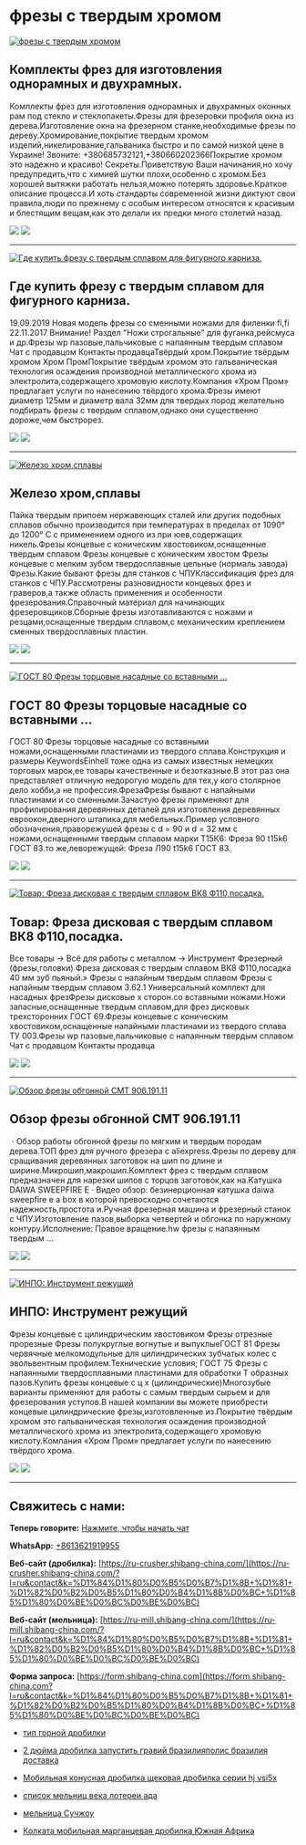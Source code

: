 # фрезы с твердым хромом

<a href="https://swt.shibang-china.com/?l=ru&img&k=%D1%84%D1%80%D0%B5%D0%B7%D1%8B+%D1%81+%D1%82%D0%B2%D0%B5%D1%80%D0%B4%D1%8B%D0%BC+%D1%85%D1%80%D0%BE%D0%BC%D0%BE%D0%BC" target="_blank">![фрезы с твердым хромом](http://static.shibang-china.com/all-800x300/826.jpg)</a>

## Комплекты фрез для изготовления однорамных и двухрамных.
Комплекты фрез для изготовления однорамных и двухрамных оконных рам под стекло и стеклопакеты.Фрезы для фрезеровки профиля окна из дерева.Изготовление окна на фрезерном станке,необходимые фрезы по дереву.Хромирование,покрытие твердым хромом изделий,никелирование,гальваника быстро и по самой низкой цене в Украине! Звоните: +380685732121,+380660202366Покрытие хромом это надежно и красиво! Секреты.Приветствую Ваши начинания,но хочу предупредить,что с химией шутки плохи,особенно с хромом.Без хорошей вытяжки работать нельзя,можно потерять здоровье.Краткое описание процесса.И хоть стандарты современной жизни диктуют свои правила,люди по прежнему с особым интересом относятся к красивым и блестящим вещам,как это делали их предки много столетий назад.


<a href="https://whatsapp.shibangsoft.com/WhatsApp.php" target="_blank" title="WhatsApp">![](http://static.shibang-china.com/icon/whatsapp.png)</a> <a href="https://swt.shibang-china.com/?l=ru&icon&k=%D1%84%D1%80%D0%B5%D0%B7%D1%8B+%D1%81+%D1%82%D0%B2%D0%B5%D1%80%D0%B4%D1%8B%D0%BC+%D1%85%D1%80%D0%BE%D0%BC%D0%BE%D0%BC" target="_blank">![](http://static.shibang-china.com/icon/chat-ru.png)</a>

---

<a href="https://swt.shibang-china.com/?l=ru&img&k=%D1%84%D1%80%D0%B5%D0%B7%D1%8B+%D1%81+%D1%82%D0%B2%D0%B5%D1%80%D0%B4%D1%8B%D0%BC+%D1%85%D1%80%D0%BE%D0%BC%D0%BE%D0%BC" target="_blank">![Где купить фрезу с твердым сплавом для фигурного карниза.](http://static.shibang-china.com/all-800x300/738.jpg)</a>

## Где купить фрезу с твердым сплавом для фигурного карниза.
19.09.2019 Новая модель фрезы со сменными ножами для филенки fi,fi 22.11.2017 Внимание! Раздел &quot;Ножи строгальные&quot; для фуганка,рейсмуса и др.Фрезы wp пазовые,пальчиковые с напаянным твердым сплавом Чат с продавцом Контакты продавцаТвёрдый хром.Покрытие твёрдым хромом Хром ПромПокрытие твёрдым хромом это гальваническая технология осаждения производной металлического хрома из электролита,содержащего хромовую кислоту.Компания &#171;Хром Пром&#187; предлагает услуги по нанесению твёрдого хрома.Фрезы имеют диаметр 125мм и диаметр вала 32мм для твердых пород желательно подбирать фрезы с твердым сплавом,однако они существенно дороже,чем быстрорез.


<a href="https://whatsapp.shibangsoft.com/WhatsApp.php" target="_blank" title="WhatsApp">![](http://static.shibang-china.com/icon/whatsapp.png)</a> <a href="https://swt.shibang-china.com/?l=ru&icon&k=%D1%84%D1%80%D0%B5%D0%B7%D1%8B+%D1%81+%D1%82%D0%B2%D0%B5%D1%80%D0%B4%D1%8B%D0%BC+%D1%85%D1%80%D0%BE%D0%BC%D0%BE%D0%BC" target="_blank">![](http://static.shibang-china.com/icon/chat-ru.png)</a>

---

<a href="https://swt.shibang-china.com/?l=ru&img&k=%D1%84%D1%80%D0%B5%D0%B7%D1%8B+%D1%81+%D1%82%D0%B2%D0%B5%D1%80%D0%B4%D1%8B%D0%BC+%D1%85%D1%80%D0%BE%D0%BC%D0%BE%D0%BC" target="_blank">![Железо хром,сплавы](http://static.shibang-china.com/all-800x300/809.jpg)</a>

## Железо хром,сплавы
Пайка твердым припоем нержавеющих сталей или других подобных сплавов обычно производится при температурах в пределах от 1090&#176; до 1200&#176; С с применением одного из при юев,содержащих никель.Фрезы концевые с коническим хвостовиком,оснащенные твердым сплавом Фрезы концевые с коническим хвостом Фрезы концевые с мелким зубом твердосплавные цельные (нормаль завода) Фрезы.Какие бывают фрезы для станков с ЧПУКлассификация фрез для станков с ЧПУ.Рассмотрены разновидности концевых фрез и граверов,а также область применения и особенности фрезерования.Справочный материал для начинающих фрезеровщиков.Сборные фрезы изготавливаются с ножами и резцами,оснащенные твердым сплавом,с механическим креплением сменных твердосплавных пластин.


<a href="https://whatsapp.shibangsoft.com/WhatsApp.php" target="_blank" title="WhatsApp">![](http://static.shibang-china.com/icon/whatsapp.png)</a> <a href="https://swt.shibang-china.com/?l=ru&icon&k=%D1%84%D1%80%D0%B5%D0%B7%D1%8B+%D1%81+%D1%82%D0%B2%D0%B5%D1%80%D0%B4%D1%8B%D0%BC+%D1%85%D1%80%D0%BE%D0%BC%D0%BE%D0%BC" target="_blank">![](http://static.shibang-china.com/icon/chat-ru.png)</a>

---

<a href="https://swt.shibang-china.com/?l=ru&img&k=%D1%84%D1%80%D0%B5%D0%B7%D1%8B+%D1%81+%D1%82%D0%B2%D0%B5%D1%80%D0%B4%D1%8B%D0%BC+%D1%85%D1%80%D0%BE%D0%BC%D0%BE%D0%BC" target="_blank">![ГОСТ 80 Фрезы торцовые насадные со вставными …](http://static.shibang-china.com/all-800x300/529.jpg)</a>

## ГОСТ 80 Фрезы торцовые насадные со вставными …
ГОСТ 80 Фрезы торцовые насадные со вставными ножами,оснащенными пластинами из твердого сплава.Конструкция и размеры KeywordsEinhell тоже одна из самых известных немецких торговых марок,ее товары качественные и безотказные.В этот раз она представляет отличную недорогую модель для тех,у кого столярное дело хобби,а не профессия.ФрезаФрезы бывают с напайными пластинами и со сменными.Зачастую фрезы применяют для профилирования деревянных деталей для изготовления деревянных евроокон,дверного штапика,для мебельных.Пример условного обозначения,праворежушей фрезы с d = 90 и d = 32 мм с ножами,оснащенными твердым сплавом марки Т15К6: Фреза 90 t15k6 ГОСТ 83.то же,леворежущей: Фреза Л90 t15k6 ГОСТ 83.


<a href="https://whatsapp.shibangsoft.com/WhatsApp.php" target="_blank" title="WhatsApp">![](http://static.shibang-china.com/icon/whatsapp.png)</a> <a href="https://swt.shibang-china.com/?l=ru&icon&k=%D1%84%D1%80%D0%B5%D0%B7%D1%8B+%D1%81+%D1%82%D0%B2%D0%B5%D1%80%D0%B4%D1%8B%D0%BC+%D1%85%D1%80%D0%BE%D0%BC%D0%BE%D0%BC" target="_blank">![](http://static.shibang-china.com/icon/chat-ru.png)</a>

---

<a href="https://swt.shibang-china.com/?l=ru&img&k=%D1%84%D1%80%D0%B5%D0%B7%D1%8B+%D1%81+%D1%82%D0%B2%D0%B5%D1%80%D0%B4%D1%8B%D0%BC+%D1%85%D1%80%D0%BE%D0%BC%D0%BE%D0%BC" target="_blank">![Товар: Фреза дисковая с твердым сплавом ВК8 Ф110,посадка.](http://static.shibang-china.com/all-800x300/1232.jpg)</a>

## Товар: Фреза дисковая с твердым сплавом ВК8 Ф110,посадка.
Все товары → Всё для работы с металлом → Инструмент Фрезерный (фрезы,головки) Фреза дисковая с твердым сплавом ВК8 Ф110,посадка 40 мм зуб пьяный.&#187; Фрезы с напайным твердым сплавом Фрезы с напайным твердым сплавом 3.62.1 Универсальный комплект для насадных фрезФрезы дисковые х сторон.со вставными ножами.Ножи запасные,оснащенные твердым сплавом,для фрез дисковых трехсторонних ГОСТ 69.Фрезы концевые с коническим хвостовиком,оснащенные напайными пластинами из твердого сплава ТУ 003.Фрезы wp пазовые,пальчиковые с напаянным твердым сплавом Чат с продавцом Контакты продавца


<a href="https://whatsapp.shibangsoft.com/WhatsApp.php" target="_blank" title="WhatsApp">![](http://static.shibang-china.com/icon/whatsapp.png)</a> <a href="https://swt.shibang-china.com/?l=ru&icon&k=%D1%84%D1%80%D0%B5%D0%B7%D1%8B+%D1%81+%D1%82%D0%B2%D0%B5%D1%80%D0%B4%D1%8B%D0%BC+%D1%85%D1%80%D0%BE%D0%BC%D0%BE%D0%BC" target="_blank">![](http://static.shibang-china.com/icon/chat-ru.png)</a>

---

<a href="https://swt.shibang-china.com/?l=ru&img&k=%D1%84%D1%80%D0%B5%D0%B7%D1%8B+%D1%81+%D1%82%D0%B2%D0%B5%D1%80%D0%B4%D1%8B%D0%BC+%D1%85%D1%80%D0%BE%D0%BC%D0%BE%D0%BC" target="_blank">![Обзор фрезы обгонной СМТ 906.191.11](http://static.shibang-china.com/all-800x300/196.jpg)</a>

## Обзор фрезы обгонной СМТ 906.191.11
&nbsp;&#0183;&#32;Обзор работы обгонной фрезы по мягким и твердым породам дерева.ТОП фрез для ручного фрезера с aliexpress.Фрезы по дереву для сращивания деревянных заготовок на шип по длине и ширине.Микрошип,макрошип.Комплект фрез с твердым сплавом предназначен для нарезки шипов с торцов заготовок,как на.Катушка DAIWA SWEEPFIRE E&nbsp;&#0183;&#32;Видео обзор: безинерционная катушка daiwa sweepfire e a box в которой превосходно сочетаются надежность,простота и.Ручная фрезерная машина и фрезерный станок с ЧПУ.Изготовление пазов,выборка четвертей и обгонка по наружному контуру.Исполнение: Правое вращение.hw фрезы с напаянным твердым …


<a href="https://whatsapp.shibangsoft.com/WhatsApp.php" target="_blank" title="WhatsApp">![](http://static.shibang-china.com/icon/whatsapp.png)</a> <a href="https://swt.shibang-china.com/?l=ru&icon&k=%D1%84%D1%80%D0%B5%D0%B7%D1%8B+%D1%81+%D1%82%D0%B2%D0%B5%D1%80%D0%B4%D1%8B%D0%BC+%D1%85%D1%80%D0%BE%D0%BC%D0%BE%D0%BC" target="_blank">![](http://static.shibang-china.com/icon/chat-ru.png)</a>

---

<a href="https://swt.shibang-china.com/?l=ru&img&k=%D1%84%D1%80%D0%B5%D0%B7%D1%8B+%D1%81+%D1%82%D0%B2%D0%B5%D1%80%D0%B4%D1%8B%D0%BC+%D1%85%D1%80%D0%BE%D0%BC%D0%BE%D0%BC" target="_blank">![ИНПО: Инструмент режущий](http://static.shibang-china.com/all-800x300/277.jpg)</a>

## ИНПО: Инструмент режущий
Фрезы концевые с цилиндрическим хвостовиком Фрезы отрезные прорезные Фрезы полукруглые вогнутые и выпуклыеГОСТ 81 Фрезы червячные мелкомодульные для цилиндрических зубчатых колес с эвольвентным профилем.Технические условия; ГОСТ 75 Фрезы с напаянными твердосплавными пластинами для обработки Т образных пазов.Купить фрезы концевые с ц х (цилиндрические)Многозубые варианты применяют для работы с самым твердым сырьем и для фрезерования уступов.В нашей компании вы можете приобрести концевые цилиндрические фрезы,изготовленные из.Покрытие твёрдым хромом это гальваническая технология осаждения производной металлического хрома из электролита,содержащего хромовую кислоту.Компания &#171;Хром Пром&#187; предлагает услуги по нанесению твёрдого хрома.


<a href="https://whatsapp.shibangsoft.com/WhatsApp.php" target="_blank" title="WhatsApp">![](http://static.shibang-china.com/icon/whatsapp.png)</a> <a href="https://swt.shibang-china.com/?l=ru&icon&k=%D1%84%D1%80%D0%B5%D0%B7%D1%8B+%D1%81+%D1%82%D0%B2%D0%B5%D1%80%D0%B4%D1%8B%D0%BC+%D1%85%D1%80%D0%BE%D0%BC%D0%BE%D0%BC" target="_blank">![](http://static.shibang-china.com/icon/chat-ru.png)</a>

---
## Свяжитесь с нами:

**Теперь говорите:** [Нажмите, чтобы начать чат](https://swt.shibang-china.com?l=ru&contact&k=%D1%84%D1%80%D0%B5%D0%B7%D1%8B+%D1%81+%D1%82%D0%B2%D0%B5%D1%80%D0%B4%D1%8B%D0%BC+%D1%85%D1%80%D0%BE%D0%BC%D0%BE%D0%BC)

**WhatsApp:**  [+8613621919955](https://whatsapp.shibangsoft.com/WhatsApp.php)

**Веб-сайт (дробилка):** [https://ru-crusher.shibang-china.com/](https://ru-crusher.shibang-china.com/?l=ru&contact&k=%D1%84%D1%80%D0%B5%D0%B7%D1%8B+%D1%81+%D1%82%D0%B2%D0%B5%D1%80%D0%B4%D1%8B%D0%BC+%D1%85%D1%80%D0%BE%D0%BC%D0%BE%D0%BC)

**Веб-сайт (мельница):** [https://ru-mill.shibang-china.com/](https://ru-mill.shibang-china.com/?l=ru&contact&k=%D1%84%D1%80%D0%B5%D0%B7%D1%8B+%D1%81+%D1%82%D0%B2%D0%B5%D1%80%D0%B4%D1%8B%D0%BC+%D1%85%D1%80%D0%BE%D0%BC%D0%BE%D0%BC)

**Форма запроса:** [https://form.shibang-china.com](https://form.shibang-china.com?l=ru&contact&k=%D1%84%D1%80%D0%B5%D0%B7%D1%8B+%D1%81+%D1%82%D0%B2%D0%B5%D1%80%D0%B4%D1%8B%D0%BC+%D1%85%D1%80%D0%BE%D0%BC%D0%BE%D0%BC)

* [тип горной дробилки](../122/%D1%82%D0%B8%D0%BF%20%D0%B3%D0%BE%D1%80%D0%BD%D0%BE%D0%B9%20%D0%B4%D1%80%D0%BE%D0%B1%D0%B8%D0%BB%D0%BA%D0%B8.md)

* [2 дюйма дробилка запустить гравий бразилияполис бразилия доставка](../125/2%20%D0%B4%D1%8E%D0%B9%D0%BC%D0%B0%20%D0%B4%D1%80%D0%BE%D0%B1%D0%B8%D0%BB%D0%BA%D0%B0%20%D0%B7%D0%B0%D0%BF%D1%83%D1%81%D1%82%D0%B8%D1%82%D1%8C%20%D0%B3%D1%80%D0%B0%D0%B2%D0%B8%D0%B9%20%D0%B1%D1%80%D0%B0%D0%B7%D0%B8%D0%BB%D0%B8%D1%8F%D0%BF%D0%BE%D0%BB%D0%B8%D1%81%20%D0%B1%D1%80%D0%B0%D0%B7%D0%B8%D0%BB%D0%B8%D1%8F%20%D0%B4%D0%BE%D1%81%D1%82%D0%B0%D0%B2%D0%BA%D0%B0.md)

* [Мобильная конусная дробилка щековая дробилка серии hj vsi5x](../121/%D0%9C%D0%BE%D0%B1%D0%B8%D0%BB%D1%8C%D0%BD%D0%B0%D1%8F%20%D0%BA%D0%BE%D0%BD%D1%83%D1%81%D0%BD%D0%B0%D1%8F%20%D0%B4%D1%80%D0%BE%D0%B1%D0%B8%D0%BB%D0%BA%D0%B0%20%D1%89%D0%B5%D0%BA%D0%BE%D0%B2%D0%B0%D1%8F%20%D0%B4%D1%80%D0%BE%D0%B1%D0%B8%D0%BB%D0%BA%D0%B0%20%D1%81%D0%B5%D1%80%D0%B8%D0%B8%20hj%20vsi5x.md)

* [список мельниц века лотереи ада](../121/%D1%81%D0%BF%D0%B8%D1%81%D0%BE%D0%BA%20%D0%BC%D0%B5%D0%BB%D1%8C%D0%BD%D0%B8%D1%86%20%D0%B2%D0%B5%D0%BA%D0%B0%20%D0%BB%D0%BE%D1%82%D0%B5%D1%80%D0%B5%D0%B8%20%D0%B0%D0%B4%D0%B0.md)

* [мельница Сучжоу](../123/%D0%BC%D0%B5%D0%BB%D1%8C%D0%BD%D0%B8%D1%86%D0%B0%20%D0%A1%D1%83%D1%87%D0%B6%D0%BE%D1%83.md)

* [Колката мобильная марганцевая дробилка Южная Африка](../123/%D0%9A%D0%BE%D0%BB%D0%BA%D0%B0%D1%82%D0%B0%20%D0%BC%D0%BE%D0%B1%D0%B8%D0%BB%D1%8C%D0%BD%D0%B0%D1%8F%20%D0%BC%D0%B0%D1%80%D0%B3%D0%B0%D0%BD%D1%86%D0%B5%D0%B2%D0%B0%D1%8F%20%D0%B4%D1%80%D0%BE%D0%B1%D0%B8%D0%BB%D0%BA%D0%B0%20%D0%AE%D0%B6%D0%BD%D0%B0%D1%8F%20%D0%90%D1%84%D1%80%D0%B8%D0%BA%D0%B0.md)